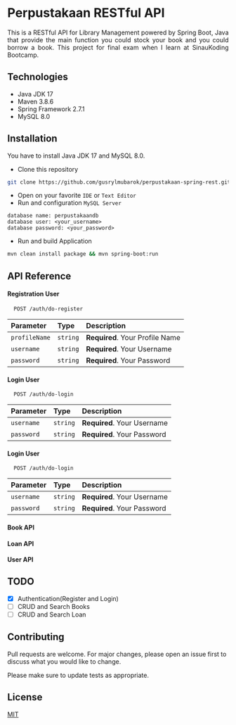 # Perpustakaan RESTful API

<p align="justify">
This is a RESTful API for Library Management powered by Spring Boot, Java that provide the main function you 
could stock your book and you could borrow a book. This project for final exam when I learn 
at SinauKoding Bootcamp.
</p>

## Technologies
- Java JDK 17
- Maven 3.8.6
- Spring Framework 2.7.1
- MySQL 8.0

## Installation

You have to install Java JDK 17 and MySQL 8.0.
- Clone this repository
```bash
git clone https://github.com/gusrylmubarok/perpustakaan-spring-rest.git
```
- Open on your favorite `IDE` or `Text Editor`
- Run and configuration `MySQL Server`
```text
database name: perpustakaandb
database user: <your_username>
database password: <your_password>
```
- Run and build Application
```bash
mvn clean install package && mvn spring-boot:run
```

## API Reference

#### Registration User
```http
  POST /auth/do-register
```
| Parameter     | Type     | Description                     |
|:--------------| :------- |:--------------------------------|
| `profileName` | `string` | **Required**. Your Profile Name |
| `username`    | `string` | **Required**. Your Username     |
| `password`    | `string` | **Required**. Your Password     |

#### Login User
```http
  POST /auth/do-login
```
| Parameter     | Type     | Description                     |
|:--------------| :------- |:--------------------------------|
| `username`    | `string` | **Required**. Your Username     |
| `password`    | `string` | **Required**. Your Password     |

#### Login User
```http
  POST /auth/do-login
```
| Parameter     | Type     | Description                     |
|:--------------| :------- |:--------------------------------|
| `username`    | `string` | **Required**. Your Username     |
| `password`    | `string` | **Required**. Your Password     |

#### Book API
#### Loan API
#### User API


## TODO
- [x] Authentication(Register and Login)
- [ ] CRUD and Search Books
- [ ] CRUD and Search Loan

## Contributing
Pull requests are welcome. For major changes, please open an issue first to discuss what you would like to change.

Please make sure to update tests as appropriate.

## License

[MIT](https://github.com/gusrylmubarok/perpustakaan-spring-rest/blob/main/LICENSE.md)
